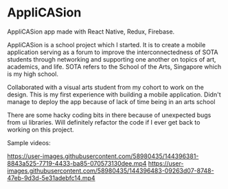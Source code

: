 # AppliCASion
AppliCASion app made with React Native, Redux, Firebase.

AppliCASion is a school project which I started. It is to create a mobile application serving as a forum to improve the interconnectedness of SOTA students through networking and supporting one another on topics of art, academics, and life.
SOTA refers to the School of the Arts, Singapore which is my high school.

Collaborated with a visual arts student from my cohort to work on the design.
This is my first experience with building a mobile application. Didn't manage to deploy the app because of lack of time being in an arts school

There are some hacky coding bits in there because of unexpected bugs from ui libraries. Will definitely refactor the code if I ever get back to working on this project.

Sample videos:

https://user-images.githubusercontent.com/58980435/144396381-8843a525-7719-4433-ba85-070573130dee.mp4
https://user-images.githubusercontent.com/58980435/144396483-09263d07-8748-47eb-9d3d-5e31adebfc14.mp4
